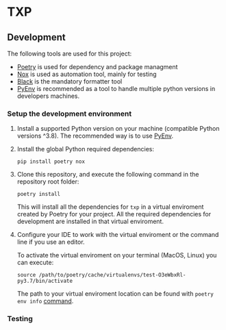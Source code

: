 # TXP

## Development
The following tools are used for this project:

- [Poetry](https://python-poetry.org/) is used for dependency and package managment
- [Nox](https://nox.thea.codes/en/stable/) is used as automation tool, mainly for testing
- [Black](https://black.readthedocs.io/en/stable/) is the mandatory formatter tool
- [PyEnv](https://github.com/pyenv/pyenv) is recommended as a tool to handle multiple python versions in developers machines. 

### Setup the development environment

1. Install a supported Python version on your machine (compatible Python versions ^3.8). The recommended way is to use [PyEnv](https://github.com/pyenv/pyenv).

2. Install the global Python required dependencies: 

    ```
    pip install poetry nox
    ```

3. Clone this repository, and execute the following command in the repository root folder:

    ```
    poetry install
    ``` 
    This will install all the dependencies for `txp` in a virtual enviroment created by Poetry for your project. 
    All the required dependencies for development are installed in that virtual enviroment. 

4. Configure your IDE to work with the virtual enviroment or the command line if you use an editor. 

    To activate the virtual enviroment on your terminal (MacOS, Linux) you can execute:
    ```
    source /path/to/poetry/cache/virtualenvs/test-O3eWbxRl-py3.7/bin/activate
    ```

    The path to your virtual enviroment location can be found with `poetry env info` [command](https://python-poetry.org/docs/managing-environments#displaying-the-environment-information). 

### Testing
